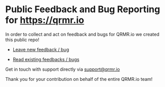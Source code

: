 # Public Feedback and Bug Reporting for https://qrmr.io

In order to collect and act on feedback and bugs for QRMR.io we created this public repo!

* [Leave new feedback / bug](https://github.com/aldegoeij/qrmr_issues/issues/new)

* [Read existing feedbacks / bugs](https://github.com/aldegoeij/qrmr_issues/issues)

Get in touch with support directly via support@qrmr.io

Thank you for your contribution on behalf of the entire QRMR.io team!
